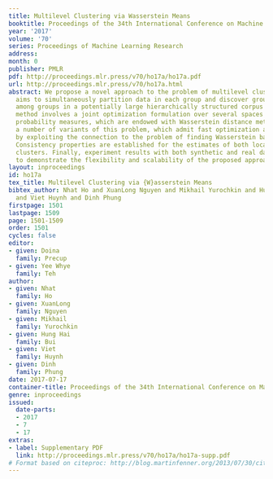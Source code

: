 ```yaml
---
title: Multilevel Clustering via Wasserstein Means
booktitle: Proceedings of the 34th International Conference on Machine Learning
year: '2017'
volume: '70'
series: Proceedings of Machine Learning Research
address: 
month: 0
publisher: PMLR
pdf: http://proceedings.mlr.press/v70/ho17a/ho17a.pdf
url: http://proceedings.mlr.press/v70/ho17a.html
abstract: We propose a novel approach to the problem of multilevel clustering, which
  aims to simultaneously partition data in each group and discover grouping patterns
  among groups in a potentially large hierarchically structured corpus of data. Our
  method involves a joint optimization formulation over several spaces of discrete
  probability measures, which are endowed with Wasserstein distance metrics. We propose
  a number of variants of this problem, which admit fast optimization algorithms,
  by exploiting the connection to the problem of finding Wasserstein barycenters.
  Consistency properties are established for the estimates of both local and global
  clusters. Finally, experiment results with both synthetic and real data are presented
  to demonstrate the flexibility and scalability of the proposed approach.
layout: inproceedings
id: ho17a
tex_title: Multilevel Clustering via {W}asserstein Means
bibtex_author: Nhat Ho and XuanLong Nguyen and Mikhail Yurochkin and Hung Hai Bui
  and Viet Huynh and Dinh Phung
firstpage: 1501
lastpage: 1509
page: 1501-1509
order: 1501
cycles: false
editor:
- given: Doina
  family: Precup
- given: Yee Whye
  family: Teh
author:
- given: Nhat
  family: Ho
- given: XuanLong
  family: Nguyen
- given: Mikhail
  family: Yurochkin
- given: Hung Hai
  family: Bui
- given: Viet
  family: Huynh
- given: Dinh
  family: Phung
date: 2017-07-17
container-title: Proceedings of the 34th International Conference on Machine Learning
genre: inproceedings
issued:
  date-parts:
  - 2017
  - 7
  - 17
extras:
- label: Supplementary PDF
  link: http://proceedings.mlr.press/v70/ho17a/ho17a-supp.pdf
# Format based on citeproc: http://blog.martinfenner.org/2013/07/30/citeproc-yaml-for-bibliographies/
---
```

